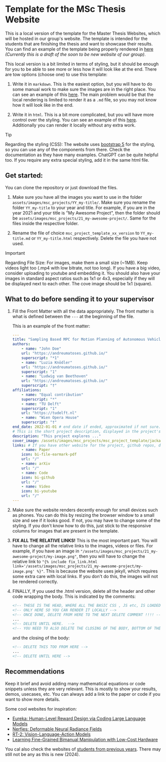 # Template for the MSc Thesis Website

This is a local version of the template for the Master Thesis Websites, which will be hosted in our group's website. The template is intended for the students that are finishing the thesis and want to showcase their results. You can find an example of the template being properly rendered in [here](https://andreumatoses.github.io/amr-website-new/msc_projects_finished/msc-project-template) *(Currently this is a draft of the soon to be new website of our group)*.

This local version is a bit limited in terms of styling, but it should be enough for you to be able to see more or less how it will look like at the end. There are tow options (choose one) to use this template:

1. Write it in `markdown`. This is the easiest option, but you will have to do some manual work to make sure the images are in the right place. You can see an example of this [here](msc_project_template_md_version.md). The main problem would be that the local rendering is limited to render it as a `.md` file, so you may not know how it will look like in the end.

2. Write it in `html`. This is a bit more complicated, but you will have more control over the styling. You can see an example of this [here](msc_project_template_html_version.html). Additionally you can render it locally without any extra work.

> [!TIP]  
> Regarding the styling (CSS): The website uses [bootstrap 5](https://getbootstrap.com/) for the styling, so you can use any of the components from there. Check the documentation as they have many examples. ChatGPT can be quite helpful too. If you require any extra special styling, add it in the same html file.

## Get started:

You can clone the repository or just download the files.

1. Make sure you have all the images you want to use in the folder `assets/images/msc_projects/YY_my-title/`. Make sure you rename the folder `YY_my-title` to your year and title. For example, if you are in the year 2021 and your title is "My Awesome Project", then the folder should be `assets/images/msc_projects/21_my-awesome-project/`. Same for the files inside the respective folder.

2. Rename the file of choice `msc_project_template_xx_version` to `YY_my-title.md` or `YY_my-title.html` respectively. Delete the file you have not used.

> [!IMPORTANT] 
> Regarding File Size: For images, make them a small size (~1MB). Keep videos light too (.mp4 with low bitrate, not too long). If you have a big video, consider uploading to youtube and embedding it. You should also have your images in standard aspect ratios such as 1x1 or 4x3, especially if they will be displayed next to each other. The cove image should be 1x1 (square).

## What to do before sending it to your supervisor

1. Fill the Front Matter with all the data appropriately. The front matter is what is defined between the `---` at the beginning of the file. 

    This is an example of the front matter:

    ```yaml
    ---
    title: "Sampling Based MPC for Motion Planning of Autonomous Vehicles"
    authors:
        - name: "John Doe"
        url: "https://andreumatoses.github.io/"
        superscript: "*1"
        - name: "Luzia Knödler"
        url: "https://andreumatoses.github.io/"
        superscript: "1"
        - name: "Ludwig van Beethoven"
        url: "https://andreumatoses.github.io/"
        superscript: "†"
    affiliations:
        - name: "Equal contribution"
        superscript: "*"
        - name: "TU Delft"
        superscript: "1"
        url: "https://tudelft.nl"
        - name: "Wien Opera House"
        superscript: "†"
    end_date: 2022-01-01 # end date if ended, approximated if not sure. Just for display purposes and ordering.
    # This is the short project description, displayed in the project's card"
    description: "This project explores ..."
    cover_image: /assets/images/msc_projects/msc_project_template/jackal.jpg # Image displayed in the project's card, make it aspect ratio 1x1 (square) for best results, and keep it a reasonable size (like 1-2MB). Can also be a gif. !!!! This image link does NOT need to be fixed.
    links: # If you have other website for the project, github repos, datasets, etc. put it here. You can also add an icon from https://icons.getbootstrap.com/
        - name: Paper
        icon: bi-file-earmark-pdf
        url: "/"
        - name: arXiv
        url: "/"
        - name: Code
        icon: bi-github
        url: "/"
        - name: Video
        icon: bi-youtube
        url: "/"
    ---
    ```
2. Make sure the website renders decently enough for small devices such as phones. You can do this by resizing the browser window to a small size and see if it looks good. If not, you may have to change some of the styling. If you don't know how to do this, just stick to the responsive columns for images that are present in the template.

3. **FIX ALL THE RELATIVE LINKS!** This is the most important part. You will have to change all the relative links to the images, videos or files. For example, if you have an image in `"/assets/images/msc_projects/21_my-awesome-project/my-image.png"`, then you will have to change the relative link to `"{% include fix_link.html link='/assets/images/msc_projects/21_my-awesome-project/my-image.png' %}"`. This is because the website uses jekyll, which requires some extra care with local links. If you don't do this, the images will not be rendered correctly.


4. FINALLY, If you used the .html version, delete all the header and other code wrapping the body. This is indicated by the comments:

    ```html
    <!-- THESE IS THE HEAD, WHERE ALL THE BASIC CSS , JS etc, IS LOADED-->
    <!-- ONLY HERE SO YOU CAN RENDER IT LOCALLY -->
    <!-- ONCE DONE, DELETE FROM HERE TO THE NEXT DELETE COMMENT !!!! -->
    ...
    <!-- DELETE UNTIL HERE.  -->
    <!-- YOU NEED TO ALSO DELETE THE CLOSING OF THE BODY, BOTTOM OF THE DOCUMENT-->
    ```

    and the closing of the body:

    ```html
    <!-- DELETE THIS TOO FROM HERE -->
    ...
    <!-- DELETE UNTIL HERE -->
    ```

## Recommendations

Keep it brief and avoid adding many mathematical equations or code snippets unless they are very relevant. This is mostly to show your results, demos, usecases, etc. You can always add a link to the paper or code if you want to show more details.

Some cool websites for inspiration:

- [Eureka: Human-Level Reward Design via Coding Large Language Models](https://eureka-research.github.io/)
- [Nerfies: Deformable Neural Radiance Fields](https://nerfies.github.io/)
- [RT-2: Vision-Language-Action Models ](https://robotics-transformer2.github.io/)
- [Learning Fine-Grained Bimanual Manipulation with Low-Cost Hardware](https://tonyzhaozh.github.io/aloha/)

You cal also check the websites of  [students from previous years](https://andreumatoses.github.io/amr-website-new/msc_projects_finished/). There may still not be any as this is new (2024).